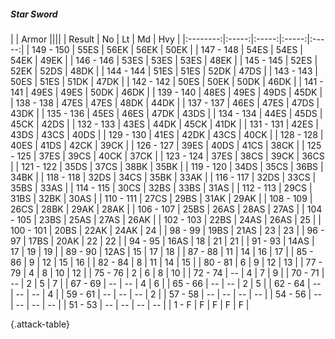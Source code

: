 ##### Star Sword

|      |   Armor   ||||
|   Result   |   No   |   Lt   |   Md   |   Hvy   |
|:--------:|:-----:|:-----:|:-----:|:-----:|
| 149 - 150 | 55ES | 56EK | 56EK | 50EK |
| 147 - 148 | 54ES | 54ES | 54EK | 49EK |
| 146 - 146 | 53ES | 53ES | 53ES | 48EK |
| 145 - 145 | 52ES | 52EK | 52DS | 48DK |
| 144 - 144 | 51ES | 51ES | 52DK | 47DS |
| 143 - 143 | 50ES | 51ES | 51DK | 47DK |
| 142 - 142 | 50ES | 50EK | 50DK | 46DK |
| 141 - 141 | 49ES | 49ES | 50DK | 46DK |
| 139 - 140 | 48ES | 49ES | 49DS | 45DK |
| 138 - 138 | 47ES | 47ES | 48DK | 44DK |
| 137 - 137 | 46ES | 47ES | 47DS | 43DK |
| 135 - 136 | 45ES | 46ES | 47DK | 43DS |
| 134 - 134 | 44ES | 45DS | 45CK | 42DS |
| 132 - 133 | 43ES | 44DK | 45CK | 41DK |
| 131 - 131 | 42ES | 43DS | 43CS | 40DS |
| 129 - 130 | 41ES | 42DK | 43CS | 40CK |
| 128 - 128 | 40ES | 41DS | 42CK | 39CK |
| 126 - 127 | 39ES | 40DS | 41CS | 38CK |
| 125 - 125 | 37ES | 39CS | 40CK | 37CK |
| 123 - 124 | 37ES | 38CS | 39CK | 36CS |
| 121 - 122 | 35DS | 37CS | 38BK | 35BK |
| 119 - 120 | 34DS | 35CS | 36BS | 34BK |
| 118 - 118 | 32DS | 34CS | 35BK | 33AK |
| 116 - 117 | 32DS | 33CS | 35BS | 33AS |
| 114 - 115 | 30CS | 32BS | 33BS | 31AS |
| 112 - 113 | 29CS | 31BS | 32BK | 30AS |
| 110 - 111 | 27CS | 29BS | 31AK | 29AK |
| 108 - 109 | 26CS | 28BK | 29AK | 28AK |
| 106 - 107 | 25BS | 26AS | 28AS | 27AS |
| 104 - 105 | 23BS | 25AS | 27AS | 26AK |
| 102 - 103 | 22BS | 24AS | 26AS | 25 |
| 100 - 101 | 20BS | 22AK | 24AK | 24 |
| 98 - 99 | 19BS | 21AS | 23 | 23 |
| 96 - 97 | 17BS | 20AK | 22 | 22 |
| 94 - 95 | 16AS | 18 | 21 | 21 |
| 91 - 93 | 14AS | 17 | 19 | 19 |
| 89 - 90 | 12AS | 15 | 17 | 18 |
| 87 - 88 | 11 | 14 | 16 | 17 |
| 85 - 86 | 9 | 12 | 15 | 16 |
| 82 - 84 | 8 | 11 | 14 | 15 |
| 80 - 81 | 6 | 9 | 12 | 13 |
| 77 - 79 | 4 | 8 | 10 | 12 |
| 75 - 76 | 2 | 6 | 8 | 10 |
| 72 - 74 | --  | 4 | 7 | 9 |
| 70 - 71 | --  | 2 | 5 | 7 |
| 67 - 69 | --  | --  | 4 | 6 |
| 65 - 66 | --  | --  | 2 | 5 |
| 62 - 64 | --  | --  | --  | 4 |
| 59 - 61 | --  | --  | --  | 2 |
| 57 - 58 | --  | --  | --  | --  |
| 54 - 56 | --  | --  | --  | --  |
| 51 - 53 | --  | --  | --  | --  |
| 1 - F | F | F | F | F |

{.attack-table}
